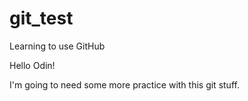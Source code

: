 # git_test
Learning to use GitHub

Hello Odin!

I'm going to need some more practice with this git stuff.
